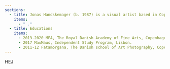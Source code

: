 ```yaml
---
sections:
  - title: Jonas Handskemager (b. 1987) is a visual artist based in Copenhagen.
    items:
      - " ."
  - title: Educations
    items:
      - 2013-2020 MFA, The Royal Danish Academy of Fine Arts, Copenhagen.
      - 2017 MauMaus, Independent Study Program, Lisbon.
      - 2011-12 Fatamorgana, The Danish school of Art Photography, Copenhagen.
---
```

<p>HEJ </p>